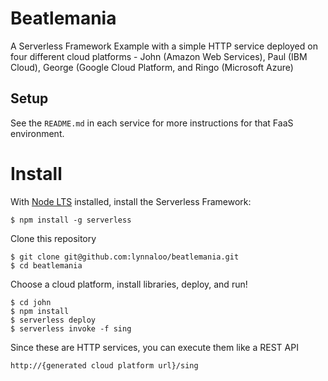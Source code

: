 # Beatlemania

A Serverless Framework Example with a simple HTTP service deployed on four different cloud platforms - John (Amazon Web Services), Paul (IBM Cloud), George (Google Cloud Platform, and Ringo (Microsoft Azure)

## Setup

See the `README.md` in each service for more instructions for that FaaS environment.

# Install

With [Node LTS](https://nodejs.org/) installed, install the Serverless Framework:

```
$ npm install -g serverless
```

Clone this repository

```
$ git clone git@github.com:lynnaloo/beatlemania.git
$ cd beatlemania
```

Choose a cloud platform, install libraries, deploy, and run!

```
$ cd john
$ npm install
$ serverless deploy
$ serverless invoke -f sing
```

Since these are HTTP services, you can execute them like a REST API

```
http://{generated cloud platform url}/sing
```




